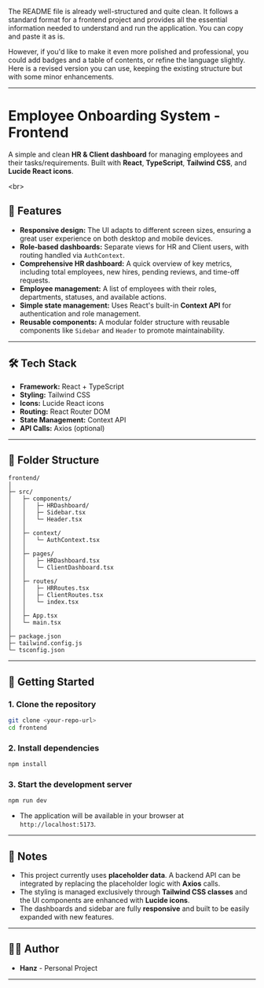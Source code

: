 The README file is already well-structured and quite clean. It follows a standard format for a frontend project and provides all the essential information needed to understand and run the application. You can copy and paste it as is.

However, if you'd like to make it even more polished and professional, you could add badges and a table of contents, or refine the language slightly. Here is a revised version you can use, keeping the existing structure but with some minor enhancements.

-----

# Employee Onboarding System - Frontend

A simple and clean **HR & Client dashboard** for managing employees and their tasks/requirements. Built with **React**, **TypeScript**, **Tailwind CSS**, and **Lucide React icons**.

\<br\>

## 🚀 Features

  * **Responsive design:** The UI adapts to different screen sizes, ensuring a great user experience on both desktop and mobile devices.
  * **Role-based dashboards:** Separate views for HR and Client users, with routing handled via `AuthContext`.
  * **Comprehensive HR dashboard:** A quick overview of key metrics, including total employees, new hires, pending reviews, and time-off requests.
  * **Employee management:** A list of employees with their roles, departments, statuses, and available actions.
  * **Simple state management:** Uses React's built-in **Context API** for authentication and role management.
  * **Reusable components:** A modular folder structure with reusable components like `Sidebar` and `Header` to promote maintainability.

-----

## 🛠️ Tech Stack

  * **Framework:** React + TypeScript
  * **Styling:** Tailwind CSS
  * **Icons:** Lucide React icons
  * **Routing:** React Router DOM
  * **State Management:** Context API
  * **API Calls:** Axios (optional)

-----

## 📁 Folder Structure

```
frontend/
│
├─ src/
│   ├─ components/
│   │   ├─ HRDashboard/
│   │   ├─ Sidebar.tsx
│   │   └─ Header.tsx
│   │
│   ├─ context/
│   │   └─ AuthContext.tsx
│   │
│   ├─ pages/
│   │   ├─ HRDashboard.tsx
│   │   └─ ClientDashboard.tsx
│   │
│   ├─ routes/
│   │   ├─ HRRoutes.tsx
│   │   ├─ ClientRoutes.tsx
│   │   └─ index.tsx
│   │
│   ├─ App.tsx
│   └─ main.tsx
│
├─ package.json
├─ tailwind.config.js
└─ tsconfig.json

```

-----

## 🚀 Getting Started

### 1\. Clone the repository

```bash
git clone <your-repo-url>
cd frontend
```

### 2\. Install dependencies

```bash
npm install
```

### 3\. Start the development server

```bash
npm run dev
```

  * The application will be available in your browser at `http://localhost:5173`.

-----

## 📝 Notes

  * This project currently uses **placeholder data**. A backend API can be integrated by replacing the placeholder logic with **Axios** calls.
  * The styling is managed exclusively through **Tailwind CSS classes** and the UI components are enhanced with **Lucide icons**.
  * The dashboards and sidebar are fully **responsive** and built to be easily expanded with new features.

-----

## 👨‍💻 Author

  * **Hanz** - Personal Project

-----
